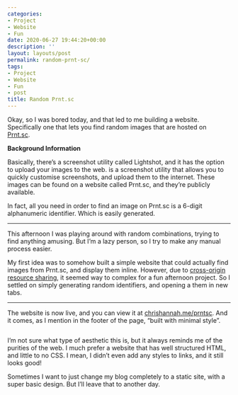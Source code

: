 ```yaml
---
categories:
- Project
- Website
- Fun
date: 2020-06-27 19:44:20+00:00
description: ''
layout: layouts/post
permalink: random-prnt-sc/
tags:
- Project
- Website
- Fun
- post
title: Random Prnt.sc
---
```


<p>Okay, so I was bored today, and that led to me building a website. Specifically one that lets you find random images that are hosted on <a href="https://chrishannah.me/prntsc">Prnt.sc</a>.</p>
<p><strong>Background Information</strong></p>
<p>Basically, there&#8217;s a screenshot utility called Lightshot, and it has the option to upload your images to the web. is a screenshot utility that allows you to quickly customise screenshots, and upload them to the internet. These images can be found on a website called Prnt.sc, and they&#8217;re publicly available.</p>
<p>In fact, all you need in order to find an image on Prnt.sc is a 6-digit alphanumeric identifier. Which is easily generated.</p>
<hr />
<p>This afternoon I was playing around with random combinations, trying to find anything amusing. But I&#8217;m a lazy person, so I try to make any manual process easier.</p>
<p>My first idea was to somehow built a simple website that could actually find images from Prnt.sc, and display them inline. However, due to <a href="https://developer.mozilla.org/en-US/docs/Web/HTTP/CORS">cross-origin resource sharing</a>, it seemed way to complex for a fun afternoon project. So I settled on simply generating random identifiers, and opening a them in new tabs.</p>
<hr />
<p>The website is now live, and you can view it at <a href="https://chrishannah.me/prntsc">chrishannah.me/prntsc</a>. And it comes, as I mention in the footer of the page, &#8220;built with minimal style&#8221;.</p>
<p><img src="https://cdn.chrishannah.me/images/2020/06/Screenshot-2020-06-27-at-19.38.58.png" alt="" /></p>
<p>I&#8217;m not sure what type of aesthetic this is, but it always reminds me of the purities of the web. I much prefer a website that has well structured HTML, and little to no CSS. I mean, I didn&#8217;t even add any styles to links, and it still looks good!</p>
<p>Sometimes I want to just change my blog completely to a static site, with a super basic design. But I&#8217;ll leave that to another day.</p>
